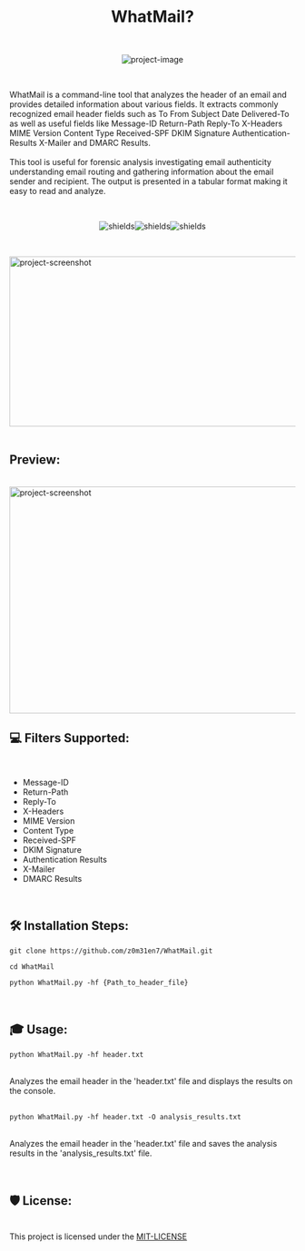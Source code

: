 <h1 align="center" id="title">WhatMail?</h1><br>

<p align="center"><img src="https://socialify.git.ci/z0m31en7/WhatMail/image?font=Source%20Code%20Pro&amp;logo=https%3A%2F%2Fraw.githubusercontent.com%2Fz0m31en7%2FWhatMail%2Fmain%2FWhatMail-Logo.png&amp;name=1&amp;owner=1&amp;pattern=Circuit%20Board&amp;theme=Dark" alt="project-image"></p><br>

<p id="description">WhatMail is a command-line tool that analyzes the header of an email and provides detailed information about various fields. It extracts commonly recognized email header fields such as To From Subject Date Delivered-To as well as useful fields like Message-ID Return-Path Reply-To X-Headers MIME Version Content Type Received-SPF DKIM Signature Authentication-Results X-Mailer and DMARC Results. <br><br>This tool is useful for forensic analysis investigating email authenticity understanding email routing and gathering information about the email sender and recipient. The output is presented in a tabular format making it easy to read and analyze.</p><br>

<p align="center"><img src="https://img.shields.io/badge/windows%20terminal-4D4D4D?style=for-the-badge&amp;logo=windows%20terminal&amp;logoColor=white" alt="shields"><img src="https://img.shields.io/badge/PyCharm-000000.svg?&amp;style=for-the-badge&amp;logo=PyCharm&amp;logoColor=white" alt="shields"><img src="https://img.shields.io/badge/Python-3776AB?style=for-the-badge&amp;logo=python&amp;logoColor=white" alt="shields"></p><br>



<img src="https://raw.githubusercontent.com/z0m31en7/WhatMail/main/WhatMail-Logo.png" alt="project-screenshot" width="800" height="300/"><br><br>
<h2>Preview:</h2><br>
<img src="https://raw.githubusercontent.com/z0m31en7/WhatMail/main/Output.png" alt="project-screenshot" width="800" height="400/"><br>

  
  <h2>💻 Filters Supported:</h2><br>

*   Message-ID
*   Return-Path
*   Reply-To
*   X-Headers
*   MIME Version
*   Content Type
*   Received-SPF
*   DKIM Signature
*   Authentication Results
*   X-Mailer
*   DMARC Results

<br><h2>🛠️ Installation Steps:</h2>

```
git clone https://github.com/z0m31en7/WhatMail.git
```

```
cd WhatMail
```

```
python WhatMail.py -hf {Path_to_header_file}
```
<br><h2>🎓 Usage:</h2>
``` 
python WhatMail.py -hf header.txt
```
<br>
Analyzes the email header in the 'header.txt' file and displays the results on the console.

<br>
<br>

```
python WhatMail.py -hf header.txt -O analysis_results.txt
```
<br>
        Analyzes the email header in the 'header.txt' file and saves the analysis results in the 'analysis_results.txt' file.


<br><h2>🛡️ License:</h2><br>
This project is licensed under the <a href="https://github.com/z0m31en7/WhatMail/blob/main/LICENSE">MIT-LICENSE</a>